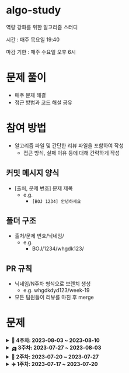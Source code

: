 # algo-study

역량 강화를 위한 알고리즘 스터디

시간 : 매주 목요일 19:40

마감 기한 : 매주 수요일 오후 6시

# 문제 풀이

- 매주 문제 해결
- 접근 방법과 코드 해설 공유

# 참여 방법

- 알고리즘 파일 및 간단한 리뷰 파일을 포함하여 작성
    - 접근 방식, 실패 이유 등에 대해 간략하게 작성

## 커밋 메시지 양식

- [출처, 문제 번호] 문제 제목
    - e.g.
        - `[BOJ 1234] 안녕하세요`

## 폴더 구조

- 출처/문제 번호/닉네임/
    - e.g.
        - BOJ/1234/whgdk123/

## PR 규칙

- 닉네임/N주차 형식으로 브랜치 생성
    - e.g. whgdkdyd123/week-19
- 모든 팀원들이 리뷰를 마친 후 merge

# 문제

<details>
    <summary><strong>🛞 4주차: 2023-08-03 ~ 2023-08-10</strong></summary>
<br/>

|                                                   문제                                                    |
|:-------------------------------------------------------------------------------------------------------:|
|                           [계란으로 계란치기](https://www.acmicpc.net/problem/16987)                            |
|                              [자두 나무](https://www.acmicpc.net/problem/2240)                              |
|                             [인구 이동](https://www.acmicpc.net/problem/16234)                              |
| [등산로 조성](https://swexpertacademy.com/main/code/problem/problemDetail.do?contestProbId=AV5PoOKKAPIDFAUq) |
| [줄기세포배양](https://swexpertacademy.com/main/code/problem/problemDetail.do?contestProbId=AWXRJ8EKe48DFAUo) |

</details>

<details>
    <summary><strong>🛺️ 3주차: 2023-07-27 ~ 2023-08-03</strong></summary>
<br/>

|                                                  문제                                                   |
|:-----------------------------------------------------------------------------------------------------:|
| [교환학생](https://swexpertacademy.com/main/code/problem/problemDetail.do?contestProbId=AXxNn6GaPW4DFASZ) |
|                         [Four Squares](https://www.acmicpc.net/problem/17626)                         |
|                             [촌수계산](https://www.acmicpc.net/problem/2644)                              |
|                             [안전 영역](https://www.acmicpc.net/problem/2468)                             |
|                            [캐슬 디펜스](https://www.acmicpc.net/problem/17135)                            |

</details>

<details>
    <summary><strong>🚗️ 2주차: 2023-07-20 ~ 2023-07-27</strong></summary>
<br/>

|                                                               문제                                                               |
|:------------------------------------------------------------------------------------------------------------------------------:|
|          [재미있는 오셀로 게임](https://swexpertacademy.com/main/code/problem/problemDetail.do?contestProbId=AWQmA4uK8ygDFAXj)          |
| [\[S/W 문제해결 기본\] 1일차 - Flatten](https://swexpertacademy.com/main/code/problem/problemDetail.do?contestProbId=AV139KOaABgCFAYh) |
|           [쇠막대기 자르기](https://swexpertacademy.com/main/code/problem/problemDetail.do?contestProbId=AWVl47b6DGMDFAXm)            |
|           [상호의 배틀필드](https://swexpertacademy.com/main/code/problem/problemDetail.do?contestProbId=AV5LyE7KD2ADFAXc)            |
|                                      [~~괄호 추가하기~~](https://www.acmicpc.net/problem/16637)                                      |
|                                       [배열 돌리기 1](https://www.acmicpc.net/problem/16926)                                        |

</details>

<details>
    <summary><strong>✈️ 1주차: 2023-07-17 ~ 2023-07-20</strong></summary>
<br/>

|                                                              문제                                                              |
|:----------------------------------------------------------------------------------------------------------------------------:|
|           [안경이 없어!](https://swexpertacademy.com/main/code/problem/problemDetail.do?contestProbId=AWl0ZQ8qn7UDFAXz)           |
|          [농작물 수확하기](https://swexpertacademy.com/main/code/problem/problemDetail.do?contestProbId=AV7GLXqKAWYDFAXB)           |
| [\[S/W 문제해결 기본\] 10일차 - 비밀번호](https://swexpertacademy.com/main/code/problem/problemDetail.do?contestProbId=AV14_DEKAJcCFAYD) |
|                                       [영식이와 친구들](https://www.acmicpc.net/problem/1592)                                       |
|                                         [블랙잭](https://www.acmicpc.net/problem/2798)                                          |

</details>
